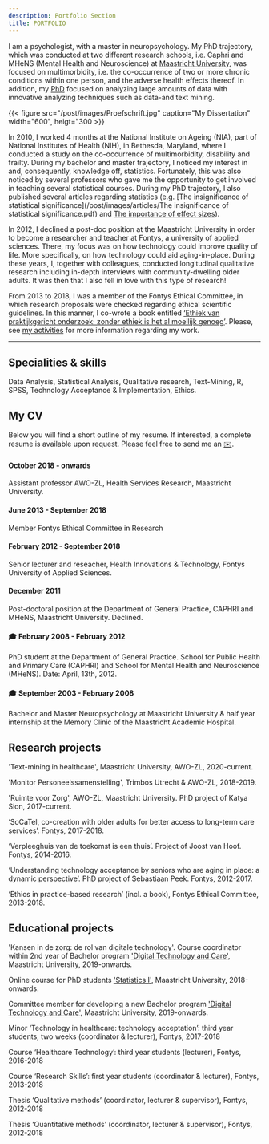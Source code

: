 ```yaml
---
description: Portfolio Section
title: PORTFOLIO
---
```


I am a psychologist, with a master in neuropsychology. My PhD trajectory, which was conducted at two different research schools, i.e. Caphri and MHeNS (Mental Health and Neuroscience) at [Maastricht University](https://www.maastrichtuniversity.nl/nl>), was focused on multimorbidity, i.e. the co-occurrence of two or more chronic conditions within one person, and the adverse health effects thereof. In addition, my [PhD](/post/images/articles/Multimorbidity_in_general_practice_adverse_health_.pdf) focused on analyzing large amounts of data with innovative analyzing techniques such as data-and text mining.

{{< figure src="/post/images/Proefschrift.jpg" caption="My Dissertation" width="600", heigt="300 >}}

In 2010, I worked 4 months at the National Institute on Ageing (NIA), part of National Institutes of Health (NIH), in Bethesda, Maryland, where I conducted a study on the co-occurrence of multimorbidity, disability and frailty. During my bachelor and master trajectory, I noticed my interest in and, consequently, knowledge off, statistics. Fortunately, this was also noticed by several professors who gave me the opportunity to get involved in teaching several statistical courses. During my PhD trajectory, I also published several articles regarding statistics (e.g. [The insignificance of statistical significance](/post/images/articles/The insignificance of statistical significance.pdf) and [The importance of effect sizes](https://www.tandfonline.com/doi/full/10.3109/13814788.2013.818655)).

In 2012, I declined a post-doc position at the Maastricht University in order to become a researcher and teacher at Fontys, a university of applied sciences. There, my focus was on how technology could improve quality of life. More specifically, on how technology could aid aging-in-place. During these years, I, together with colleagues, conducted longitudinal qualitative research including in-depth interviews with community-dwelling older adults. It was then that I also fell in love with this type of research!

From 2013 to 2018, I was a member of the Fontys Ethical Committee, in which research proposals were checked regarding ethical scientific guidelines. In this manner, I co-wrote a book entitled [‘Ethiek van praktijkgericht onderzoek: zonder ethiek is het al moeilijk genoeg’](https://www.libris.nl/boek/?authortitle=eveline-wouters-sil-aarts/ethiek-van-praktijkgericht-onderzoek--9789036817516/). Please, see [my activities](https://silaarts.netlify.com/post/) for more information regarding my work.


---


## Specialities & skills
Data Analysis, Statistical Analysis, Qualitative research, Text-Mining, R, SPSS, Technology Acceptance & Implementation, Ethics.

## My CV
Below you will find a short outline of my resume. If interested, a complete resume is available upon request. Please feel free to send me an [✉️](mailto:s.aarts@maastrichtuniversity.nl). 

#### October 2018 - onwards
Assistant professor AWO-ZL, Health Services Research, Maastricht University.

#### June 2013 - September 2018
Member Fontys Ethical Committee in Research

#### February 2012 - September 2018
Senior lecturer and reseacher, Health Innovations & Technology, Fontys University of Applied Sciences.

#### December 2011
Post-doctoral position at the Department of General Practice, CAPHRI and MHeNS, Maastricht University. Declined.

#### 🎓 February 2008 - February 2012
PhD student at the Department of General Practice. School for Public Health and Primary Care (CAPHRI) and School for Mental Health and Neuroscience (MHeNS). Date: April, 13th, 2012.

#### 🎓 September 2003 - February 2008
Bachelor and Master Neuropsychology at Maastricht University & half year internship at the Memory Clinic of the Maastricht Academic Hospital.

## Research projects
'Text-mining in healthcare', Maastricht University, AWO-ZL, 2020-current.

'Monitor Personeelssamenstelling', Trimbos Utrecht & AWO-ZL, 2018-2019.

'Ruimte voor Zorg', AWO-ZL, Maastricht University. PhD project of Katya Sion, 2017-current.

‘SoCaTel, co-creation with older adults for better access to long-term care services’. Fontys, 2017-2018.

‘Verpleeghuis van de toekomst is een thuis’. Project of Joost van Hoof. Fontys, 2014-2016.

‘Understanding technology acceptance by seniors who are aging in place: a dynamic perspective’. PhD project of Sebastiaan Peek. Fontys, 2012-2017.

‘Ethics in practice-based research’ (incl. a book), Fontys Ethical Committee, 2013-2018.

## Educational projects
'Kansen in de zorg: de rol van digitale technology'. Course coordinator within 2nd year of Bachelor program ['Digital Technology and Care'](<https://www.maastrichtuniversity.nl/education/bachelor/bachelor-health-sciences/specialisations>), Maastricht University, 2019-onwards. 

Online course for PhD students ['Statistics I'](https://www.maastrichtuniversity.nl/education/course/your-first-steps-statistics),  Maastricht University, 2018-onwards.

Committee member for developing a new Bachelor program ['Digital Technology and Care'](<https://www.maastrichtuniversity.nl/education/bachelor/bachelor-health-sciences/specialisations>), Maastricht University, 2019-onwards.

Minor ‘Technology in healthcare: technology acceptation’: third year students, two weeks (coordinator & lecturer), Fontys, 2017-2018

Course ‘Healthcare Technology’: third year students (lecturer), Fontys, 2016-2018

Course ‘Research Skills’: first year students (coordinator & lecturer), Fontys, 2013-2018

Thesis ‘Qualitative methods’ (coordinator, lecturer & supervisor), Fontys, 2012-2018

Thesis ‘Quantitative methods’ (coordinator, lecturer & supervisor), Fontys, 2012-2018
